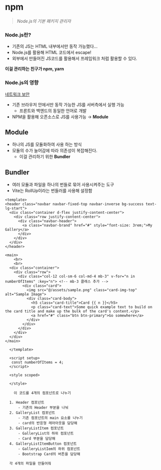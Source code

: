 # npm

> *Node.js의 기본 패키지 관리자*
> 

### Node.js란?

- 기존의 JS는 HTML 내부에서만 동작 가능했다…
- Node.js를 활용해 HTML 코드에서 escape!
- 외부에서 만들어진 JS코드를 활용해서 프레임워크 처럼 활용할 수 있다.

**이걸 관리하는 친구가 npm, yarn**

### Node.js의 영향

[네트워크 보안](https://www.notion.so/1521f1291a654347bf52039023f684b1?pvs=21)

- 기존 브라우저 안에서만 동작 가능한 JS를 서버측에서 실행 가능
    - 프론트와 백엔드의 동일한 언어로 개발
- NPM을 활용해 오픈소스로 JS를 사용가능 → **Module**

## Module

- 하나의 JS를 모듈화하여 사용 하는 방식
- 모듈의 수가 늘어감에 따라 의존성이 복잡해진다.
    - 이걸 관리하기 위한 **Bundler**

## Bundler

- 여러 모듈과 파일을 하나의 번들로 묶어 사용시켜주는 도구
- Vite는 RollUp이라는 번들러를 사용해 설정함

```
<template>
<header class="navbar navbar-fixed-top navbar-inverse bg-success text-lg-start">
  <div class="container d-flex justify-content-center">
    <div class="row justify-content-center">
      <div class="navbar-header">
        <a class="navbar-brand" href="#" style="font-size: 3rem;">My Gallery</a>
      </div>
    </div>
  </div>
</header>

<main>
    <br>
    <br>
  <div class="container">
    <div class="row">
      <div class="col-12 col-sm-6 col-md-4 mb-3" v-for="n in numberOfItems" :key="n"> <!-- mb-3 클래스 추가 -->
        <div class="card">
          <img src="@/assets/sample.png" class="card-img-top" alt="Sample Image">
          <div class="card-body">
            <h5 class="card-title">Card {{ n }}</h5>
            <p class="card-text">Some quick example text to build on the card title and make up the bulk of the card's content.</p>
            <a href="#" class="btn btn-primary">Go somewhere</a>
          </div>
        </div>
      </div>
    </div>
  </div>
</main>

  </template>
  
  <script setup>
   const numberOfItems = 4;
  </script>
  
  <style scoped>
  
  </style>
  
    이 코드를 4개의 컴포넌트로 나누기 
  
  1. Header 컴포넌트 
	  - 기존의 Header 부분을 나눠
  2. GalleryList 컴포넌트 
	  - 기존 컴포넌트의 main 요소를 나누기 
	  - card의 반응형 레아아웃을 담당해 
  3. GalleryListItem 컴포넌트 
	  - GalleryList의 하위 컴포넌트
	  - Card 부분을 담당해 
  4. GalleryListItemButton 컴포넌트 
	  - GalleryListIem의 하위 컴포넌트 
	  - Bootstrap Card의 버튼을 담당해 
	  
  각 4개의 파일을 만들어줘 
```